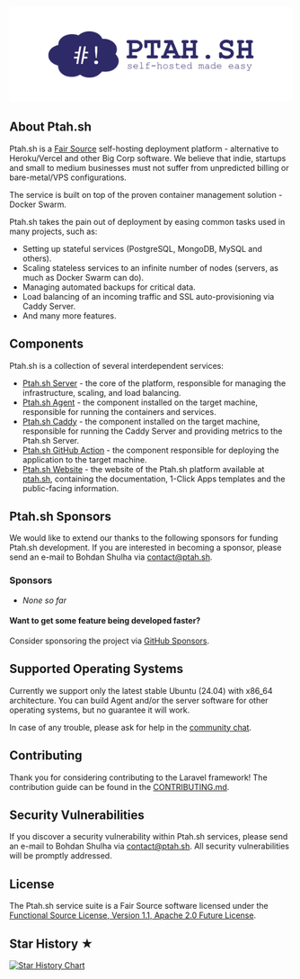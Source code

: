 <p align="center"><a href="https://ptah.sh" target="_blank">
    <img src="https://github.com/ptah-sh/ptah-server/raw/main/.github/assets/logo.png" alt="Ptah.sh Logo">
</a></p>

## About Ptah.sh

Ptah.sh is a [Fair Source](https://fair.io/) self-hosting deployment platform - alternative to Heroku/Vercel and other Big Corp software. We believe that indie, startups and small to medium businesses must not suffer from unpredicted billing or bare-metal/VPS configurations.

The service is built on top of the proven container management solution - Docker Swarm.

Ptah.sh takes the pain out of deployment by easing common tasks used in many projects, such as:

-   Setting up stateful services (PostgreSQL, MongoDB, MySQL and others).
-   Scaling stateless services to an infinite number of nodes (servers, as much as Docker Swarm can do).
-   Managing automated backups for critical data.
-   Load balancing of an incoming traffic and SSL auto-provisioning via Caddy Server.
-   And many more features.

## Components

Ptah.sh is a collection of several interdependent services:

-   [Ptah.sh Server](https://github.com/ptah-sh/ptah-server) - the core of the platform, responsible for managing the infrastructure, scaling, and load balancing.
-   [Ptah.sh Agent](https://github.com/ptah-sh/ptah-agent) - the component installed on the target machine, responsible for running the containers and services.
-   [Ptah.sh Caddy](https://github.com/ptah-sh/ptah-caddy) - the component installed on the target machine, responsible for running the Caddy Server and providing metrics to the Ptah.sh Server.
-   [Ptah.sh GitHub Action](https://github.com/ptah-sh/deploy-action) - the component responsible for deploying the application to the target machine.
-   [Ptah.sh Website](https://github.com/ptah-sh/ptah-sh.github.io) - the website of the Ptah.sh platform available at [ptah.sh](https://ptah.sh), containing the documentation, 1-Click Apps templates and the public-facing information.

## Ptah.sh Sponsors

We would like to extend our thanks to the following sponsors for funding Ptah.sh development. If you are interested in becoming a sponsor, please send an e-mail to Bohdan Shulha via [contact@ptah.sh](mailto:contact@ptah.sh).

### Sponsors

-   _None so far_

#### Want to get some feature being developed faster?

Consider sponsoring the project via [GitHub Sponsors](https://github.com/sponsors/bohdan-shulha).

## Supported Operating Systems

Currently we support only the latest stable Ubuntu (24.04) with x86_64 architecture. You can build Agent and/or the server software for other operating systems, but no guarantee it will work.

In case of any trouble, please ask for help in the [community chat](https://r.ptah.sh/chat).

## Contributing

Thank you for considering contributing to the Laravel framework! The contribution guide can be found in the [CONTRIBUTING.md](https://github.com/ptah-sh/ptah-server/blob/main/CONTRIBUTING.md).

## Security Vulnerabilities

If you discover a security vulnerability within Ptah.sh services, please send an e-mail to Bohdan Shulha via [contact@ptah.sh](mailto:contact@ptah.sh). All security vulnerabilities will be promptly addressed.

## License

The Ptah.sh service suite is a Fair Source software licensed under the [Functional Source License, Version 1.1, Apache 2.0 Future License](https://github.com/ptah-sh/ptah-server/blob/main/LICENSE.md).

## Star History ★

[![Star History Chart](https://api.star-history.com/svg?repos=ptah-sh/ptah-server&type=Date)](https://star-history.com/#ptah-sh/ptah-server&Date)
